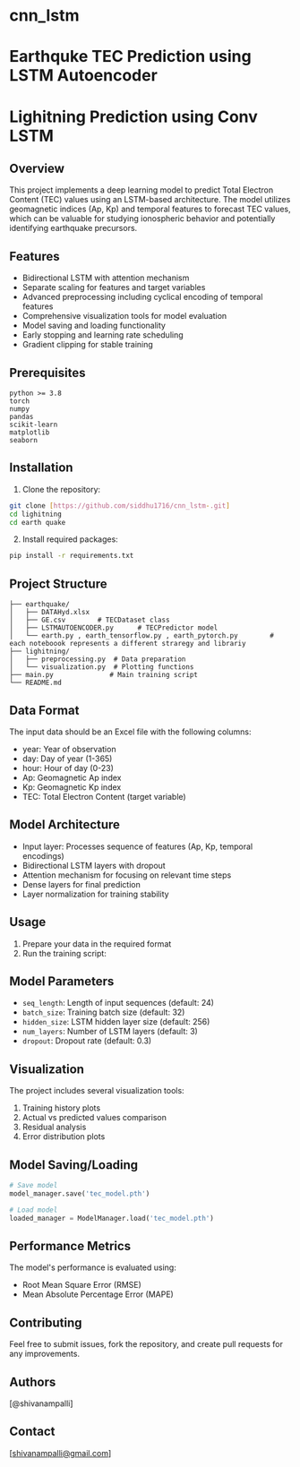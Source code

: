 # cnn_lstm

# Earthquke TEC Prediction using LSTM Autoencoder

# Lighitning Prediction using Conv LSTM 

## Overview
This project implements a deep learning model to predict Total Electron Content (TEC) values using an LSTM-based architecture. The model utilizes geomagnetic indices (Ap, Kp) and temporal features to forecast TEC values, which can be valuable for studying ionospheric behavior and potentially identifying earthquake precursors.

## Features
- Bidirectional LSTM with attention mechanism
- Separate scaling for features and target variables
- Advanced preprocessing including cyclical encoding of temporal features
- Comprehensive visualization tools for model evaluation
- Model saving and loading functionality
- Early stopping and learning rate scheduling
- Gradient clipping for stable training

## Prerequisites
```
python >= 3.8
torch
numpy
pandas
scikit-learn
matplotlib
seaborn
```

## Installation
1. Clone the repository:
```bash
git clone [https://github.com/siddhu1716/cnn_lstm-.git]
cd lighitning
cd earth quake
```

2. Install required packages:
```bash
pip install -r requirements.txt
```


## Project Structure
```
├── earthquake/
│   ├── DATAHyd.xlsx
│   ├── GE.csv        # TECDataset class
│   ├── LSTMAUTOENCODER.py      # TECPredictor model
│   └── earth.py , earth_tensorflow.py , earth_pytorch.py        # each noteboook represents a different straregy and librariy
├── lighitning/
│   ├── preprocessing.py  # Data preparation
│   └── visualization.py  # Plotting functions
├── main.py              # Main training script
└── README.md
```

## Data Format
The input data should be an Excel file with the following columns:
- year: Year of observation
- day: Day of year (1-365)
- hour: Hour of day (0-23)
- Ap: Geomagnetic Ap index
- Kp: Geomagnetic Kp index
- TEC: Total Electron Content (target variable)

## Model Architecture
- Input layer: Processes sequence of features (Ap, Kp, temporal encodings)
- Bidirectional LSTM layers with dropout
- Attention mechanism for focusing on relevant time steps
- Dense layers for final prediction
- Layer normalization for training stability

## Usage
1. Prepare your data in the required format
2. Run the training script:


## Model Parameters
- `seq_length`: Length of input sequences (default: 24)
- `batch_size`: Training batch size (default: 32)
- `hidden_size`: LSTM hidden layer size (default: 256)
- `num_layers`: Number of LSTM layers (default: 3)
- `dropout`: Dropout rate (default: 0.3)

## Visualization
The project includes several visualization tools:
1. Training history plots
2. Actual vs predicted values comparison
3. Residual analysis
4. Error distribution plots

## Model Saving/Loading
```python
# Save model
model_manager.save('tec_model.pth')

# Load model
loaded_manager = ModelManager.load('tec_model.pth')
```

## Performance Metrics
The model's performance is evaluated using:
- Root Mean Square Error (RMSE)
- Mean Absolute Percentage Error (MAPE)

## Contributing
Feel free to submit issues, fork the repository, and create pull requests for any improvements.


## Authors
[@shivanampalli]


## Contact
[shivanampalli@gmail.com]
